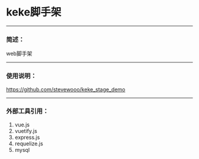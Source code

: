 # keke脚手架
***
### 简述：
web脚手架

***
### 使用说明：
https://github.com/stevewooo/keke_stage_demo

***
### 外部工具引用：
1. vue.js
2. vuetify.js
3. express.js
4. requelize.js
5. mysql